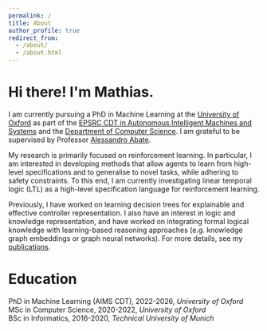```yaml
---
permalink: /
title: About
author_profile: true
redirect_from: 
  - /about/
  - /about.html
---
```


# Hi there! I'm Mathias.

I am currently pursuing a PhD in Machine Learning at the [University of Oxford](https://www.ox.ac.uk/) as part of the [EPSRC CDT in Autonomous Intelligent Machines and Systems](https://aims.robots.ox.ac.uk/) and the [Department of Computer Science](https://www.cs.ox.ac.uk/). I am grateful to be supervised by Professor [Alessandro Abate](https://www.cs.ox.ac.uk/people/alessandro.abate/home.html).

My research is primarily focused on reinforcement learning. In particular, I am interested in developing methods that allow agents to learn from high-level specifications and to generalise to novel tasks, while adhering to safety constraints. To this end, I am currently investigating linear temporal logic (LTL) as a high-level specification language for reinforcement learning.

Previously, I have worked on learning decision trees for explainable and effective controller representation. I also have an interest in logic and knowledge representation, and have worked on integrating formal logical knowledge with learning-based reasoning approaches (e.g. knowledge graph embeddings or graph neural networks). For more details, see my [publications](publications/).

Education
=====
<i class="fa fa-graduation-cap"></i> PhD in Machine Learning (AIMS CDT), 2022-2026, *University of Oxford*<br>
<i class="fa fa-graduation-cap"></i> MSc in Computer Science, 2020-2022, *University of Oxford*<br>
<i class="fa fa-graduation-cap"></i> BSc in Informatics, 2016-2020, *Technical University of Munich*
